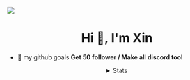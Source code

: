 <a href="https://hits.seeyoufarm.com"><img src="https://hits.seeyoufarm.com/api/count/incr/badge.svg?url=https%3A%2F%2Fgithub.com%2FXinGodDev%2FXinGodDev&count_bg=%2323272A&title_bg=%2323272A&icon=discord.svg&icon_color=%237289DA&title=Views&edge_flat=true"/></a>

<h1 align="center">Hi 👋, I'm Xin</h1>

- 💈 my github goals **Get 50 follower / Make all discord tool**

<details style='text-align: center;' align='center'>
<summary> Stats </summary>
<p style="text-align: center;"align="center"><a href="https://github.com/XinGodDev"><img align="center" src="https://github-readme-stats.vercel.app/api?username=XinGodDev&show_icons=true&include_all_commits=true&show_icons=true&title_color=fff&icon_color=79ff97&text_color=9f9f9f&bg_color=151515" alt="Hideaki's stats" /></a></p>
